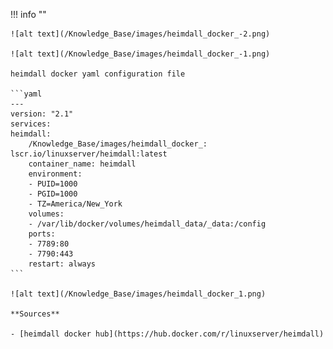 !!! info ""

    ![alt text](/Knowledge_Base/images/heimdall_docker_-2.png)

    ![alt text](/Knowledge_Base/images/heimdall_docker_-1.png)

    heimdall docker yaml configuration file

    ```yaml
    ---
    version: "2.1"
    services:
    heimdall:
        /Knowledge_Base/images/heimdall_docker_: lscr.io/linuxserver/heimdall:latest
        container_name: heimdall
        environment:
        - PUID=1000
        - PGID=1000
        - TZ=America/New_York
        volumes:
        - /var/lib/docker/volumes/heimdall_data/_data:/config
        ports:
        - 7789:80
        - 7790:443
        restart: always
    ```

    ![alt text](/Knowledge_Base/images/heimdall_docker_1.png)

    **Sources**

    - [heimdall docker hub](https://hub.docker.com/r/linuxserver/heimdall)
